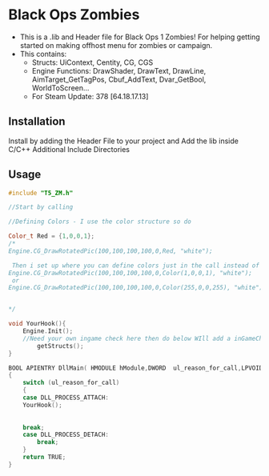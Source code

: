 # Black Ops Zombies 


* This is a .lib and Header file for Black Ops 1 Zombies! For helping getting started on making offhost menu for zombies or campaign. 
* This contains:
  * Structs: UiContext, Centity, CG, CGS
  * Engine Functions: DrawShader, DrawText, DrawLine, AimTarget_GetTagPos, Cbuf_AddText, Dvar_GetBool, WorldToScreen...
  * For Steam Update: 378 [64.18.17.13]

## Installation

Install by adding the Header File to your project and Add the lib inside C/C++ Additional Include Directories 

## Usage

```cpp
#include "T5_ZM.h"

//Start by calling 

//Defining Colors - I use the color structure so do

Color_t Red = {1,0,0,1};
/*
Engine.CG_DrawRotatedPic(100,100,100,100,0,Red, "white");

 Then i set up where you can define colors just in the call instead of needing to have a section just for colors
Engine.CG_DrawRotatedPic(100,100,100,100,0,Color(1,0,0,1), "white");
 or 
Engine.CG_DrawRotatedPic(100,100,100,100,0,Color(255,0,0,255), "white");


*/

void YourHook(){
	Engine.Init();
	//Need your own ingame check here then do below WIll add a inGameCheck later
		getStructs();
}

BOOL APIENTRY DllMain( HMODULE hModule,DWORD  ul_reason_for_call,LPVOID lpReserved)
{
    switch (ul_reason_for_call)
    {
    case DLL_PROCESS_ATTACH:
	YourHook();
   	
	 
	break;
    case DLL_PROCESS_DETACH:
        break;
    }
    return TRUE;
}

```
